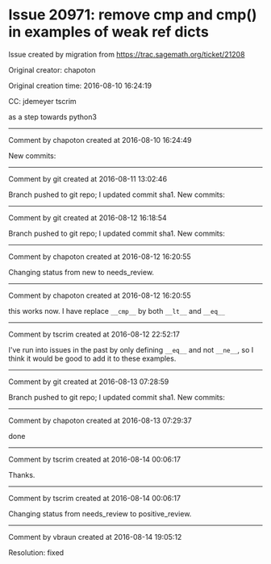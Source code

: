# Issue 20971: remove __cmp__ and cmp() in examples of weak ref dicts

Issue created by migration from https://trac.sagemath.org/ticket/21208

Original creator: chapoton

Original creation time: 2016-08-10 16:24:19

CC:  jdemeyer tscrim

as a step towards python3


---

Comment by chapoton created at 2016-08-10 16:24:49

New commits:


---

Comment by git created at 2016-08-11 13:02:46

Branch pushed to git repo; I updated commit sha1. New commits:


---

Comment by git created at 2016-08-12 16:18:54

Branch pushed to git repo; I updated commit sha1. New commits:


---

Comment by chapoton created at 2016-08-12 16:20:55

Changing status from new to needs_review.


---

Comment by chapoton created at 2016-08-12 16:20:55

this works now. I have replace `__cmp__` by both `__lt__` and `__eq__`


---

Comment by tscrim created at 2016-08-12 22:52:17

I've run into issues in the past by only defining `__eq__` and not `__ne__`, so I think it would be good to add it to these examples.


---

Comment by git created at 2016-08-13 07:28:59

Branch pushed to git repo; I updated commit sha1. New commits:


---

Comment by chapoton created at 2016-08-13 07:29:37

done


---

Comment by tscrim created at 2016-08-14 00:06:17

Thanks.


---

Comment by tscrim created at 2016-08-14 00:06:17

Changing status from needs_review to positive_review.


---

Comment by vbraun created at 2016-08-14 19:05:12

Resolution: fixed

